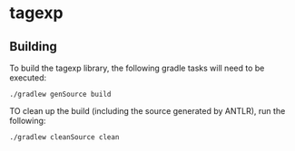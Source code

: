 # tagexp

## Building

To build the tagexp library, the following gradle tasks will need to be executed:

	./gradlew genSource build

TO clean up the build (including the source generated by ANTLR), run the following:

	./gradlew cleanSource clean
